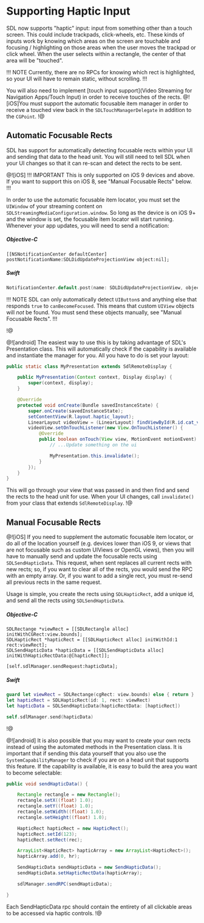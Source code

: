 # Supporting Haptic Input
SDL now supports "haptic" input: input from something other than a touch screen. This could include trackpads, click-wheels, etc. These kinds of inputs work by knowing which areas on the screen are touchable and focusing / highlighting on those areas when the user moves the trackpad or click wheel. When the user selects within a rectangle, the center of that area will be "touched".

!!! NOTE
Currently, there are no RPCs for knowing which rect is highlighted, so your UI will have to remain static, without scrolling.
!!!

You will also need to implement [touch input support](Video Streaming for Navigation Apps/Touch Input) in order to receive touches of the rects.
@![iOS]You must support the automatic focusable item manager in order to receive a touched view back in the `SDLTouchManagerDelegate` in addition to the `CGPoint`.
!@

## Automatic Focusable Rects
SDL has support for automatically detecting focusable rects within your UI and sending that data to the head unit. You will still need to tell SDL when your UI changes so that it can re-scan and detect the rects to be sent.

@![iOS]
!!! IMPORTANT
This is only supported on iOS 9 devices and above. If you want to support this on iOS 8, see "Manual Focusable Rects" below.
!!!

In order to use the automatic focusable item locator, you must set the `UIWindow` of your streaming content on `SDLStreamingMediaConfiguration.window`. So long as the device is on iOS 9+ and the window is set, the focusable item locator will start running. Whenever your app updates, you will need to send a notification:

##### Objective-C
```objc
[[NSNotificationCenter defaultCenter] postNotificationName:SDLDidUpdateProjectionView object:nil];
```

##### Swift
```swift
NotificationCenter.default.post(name: SDLDidUpdateProjectionView, object: nil)
```

!!! NOTE
SDL can only automatically detect `UIButton`s and anything else that responds `true` to `canBecomeFocused`. This means that custom `UIView` objects will *not* be found. You must send these objects manually, see "Manual Focusable Rects".
!!!

!@

@![android]
The easiest way to use this is by taking advantage of SDL's Presentation class. This will automatically check if the capability is available and instantiate the manager for you. All you have to do is set your layout:

```java
public static class MyPresentation extends SdlRemoteDisplay {

    public MyPresentation(Context context, Display display) {
        super(context, display);
    }

    @Override
    protected void onCreate(Bundle savedInstanceState) {
        super.onCreate(savedInstanceState);
        setContentView(R.layout.haptic_layout);
        LinearLayout videoView = (LinearLayout) findViewById(R.id.cat_view);
        videoView.setOnTouchListener(new View.OnTouchListener() {
            @Override
            public boolean onTouch(View view, MotionEvent motionEvent) {
                // ...Update something on the ui

                MyPresentation.this.invalidate();
            }
        });
    }
}
```

This will go through your view that was passed in and then find and send the rects to the head unit for use. When your UI changes, call `invalidate()` from your class that extends `SdlRemoteDisplay`.
!@

## Manual Focusable Rects
@![iOS]
If you need to supplement the automatic focusable item locator, or do all of the location yourself (e.g. devices lower than iOS 9, or views that are not focusable such as custom UIViews or OpenGL views), then you will have to manually send and update the focusable rects using `SDLSendHapticData`. This request, when sent replaces all current rects with new rects; so, if you want to clear all of the rects, you would send the RPC with an empty array. Or, if you want to add a single rect, you must re-send all previous rects in the same request.

Usage is simple, you create the rects using `SDLHapticRect`, add a unique id, and send all the rects using `SDLSendHapticData`.

##### Objective-C
```objc
SDLRectange *viewRect = [[SDLRectangle alloc] initWithCGRect:view.bounds];
SDLHapticRect *hapticRect = [[SDLHapticRect alloc] initWithId:1 rect:viewRect];
SDLSendHapticData *hapticData = [[SDLSendHapticData alloc] initWithHapticRectData:@[hapticRect]];

[self.sdlManager.sendRequest:hapticData];
```

##### Swift
```swift
guard let viewRect = SDLRectange(cgRect: view.bounds) else { return }
let hapticRect = SDLHapticRect(id: 1, rect: viewRect)
let hapticData = SDLSendHapticData(hapticRectData: [hapticRect])

self.sdlManager.send(hapticData)
```
!@

@![android]
It is also possible that you may want to create your own rects instead of using the automated methods in the Presentation class. It is important that if sending this data yourself that you also use the `SystemCapabilityManager` to check if you are on a head unit that supports this feature. If the capability is available, it is easy to build the area you want to become selectable:

```java
public void sendHapticData() {

	Rectangle rectangle = new Rectangle();
	rectangle.setX((float) 1.0);
	rectangle.setY((float) 1.0);
	rectangle.setWidth((float) 1.0);
	rectangle.setHeight((float) 1.0);

	HapticRect hapticRect = new HapticRect();
	hapticRect.setId(123);
	hapticRect.setRect(rec);

	ArrayList<HapticRect> hapticArray = new ArrayList<HapticRect>();
	hapticArray.add(0, hr);

	SendHapticData sendHapticData = new SendHapticData();
	sendHapticData.setHapticRectData(hapticArray);

	sdlManager.sendRPC(sendHapticData);

}
```
Each SendHapticData rpc should contain the entirety of all clickable areas to be accessed via haptic controls.
!@
